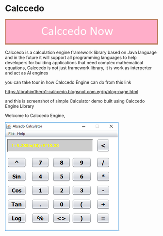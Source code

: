 # Calccedo
[![N|Solid](https://raw.githubusercontent.com/ibrahim1hero1/calccedo/master/readme/images/calccedo.png)](https://github.com/ibrahim1hero1/Calccedo/tree/Calccedo-v2)


Calccedo is a calculation engine framework library based on Java language and in the future it will support all programming languages to help developers for building applications that need complex mathematical equations, Calccedo is not just framework library, it is work as interperter and act as AI engines

      

you can take tour in how Calccedo Engine can do from this link

https://ibrahim1hero1-calccedo.blogspot.com.eg/p/blog-page.html





and this is screenshot of simple Calculator demo built using Calccedo Engine Library

Welcome to Calccedo Engine,

![alt tag](https://raw.githubusercontent.com/ibrahim1hero1/calccedo/master/readme/images/2017-02-03_001636.png).   

